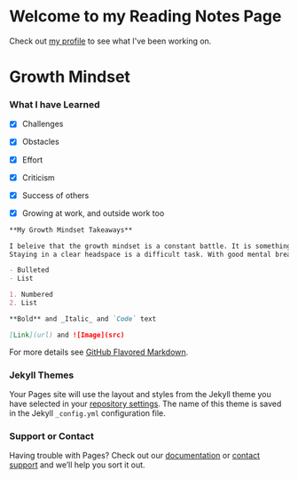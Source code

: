 # Welcome to my Reading Notes Page

Check out [my profile](https://github.com/agrazda/reading-notes) to see what I've been working on.

# Growth Mindset
### What I have Learned

- [x] Challenges 

- [x] Obstacles

- [x] Effort

- [x] Criticism

- [x] Success of others

- [x] Growing at work, and outside work too
 

```markdown
**My Growth Mindset Takeaways**

I beleive that the growth mindset is a constant battle. It is something that must be fought  daily, hourly, and by the minute.
Staying in a clear headspace is a difficult task. With good mental breaks and reminders, a growth mindset is acheivable. 

- Bulleted
- List

1. Numbered
2. List

**Bold** and _Italic_ and `Code` text

[Link](url) and ![Image](src)
```

For more details see [GitHub Flavored Markdown](https://guides.github.com/features/mastering-markdown/).

### Jekyll Themes

Your Pages site will use the layout and styles from the Jekyll theme you have selected in your [repository settings](https://github.com/agrazda/reading-notes/settings). The name of this theme is saved in the Jekyll `_config.yml` configuration file.

### Support or Contact

Having trouble with Pages? Check out our [documentation](https://docs.github.com/categories/github-pages-basics/) or [contact support](https://support.github.com/contact) and we’ll help you sort it out.
